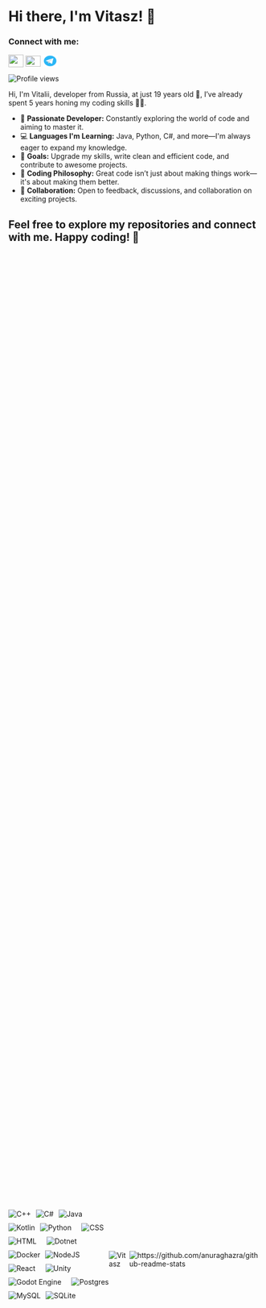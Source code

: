 # Hi there, I'm Vitasz! 👋

### Connect with me:
<span align="left">
<a href="https://vk.com/vitaliibogomia" target="blank"><img align="center" src="https://raw.githubusercontent.com/rahuldkjain/github-profile-readme-generator/master/src/images/icons/Social/vk.svg" alt="" height="25" width="30" /></a>
<a href="https://discordapp.com/users/vitasz" target="blank"><img align="center" src="https://raw.githubusercontent.com/rahuldkjain/github-profile-readme-generator/master/src/images/icons/Social/discord.svg" alt="" height="22" width="30" /></a>
<a href="https://t.me/l_vitas_l" target="blank"><img align="center" src="https://raw.githubusercontent.com/AliSawari/github-profile-readme-generator/master/src/images/icons/Social/telegram.svg" alt="" height="25" width="30" /></a>
<br/>

![Profile views](https://komarev.com/ghpvc/?username=Vitasz&style=flat-square)

Hi, I'm Vitalii, developer from Russia, at just 19 years old 👶, I’ve already spent 5 years honing my coding skills 🧑‍💻.
- 🚀 **Passionate Developer:** Constantly exploring the world of code and aiming to master it.
- 💻 **Languages I'm Learning:** Java, Python, C#, and more—I'm always eager to expand my knowledge.
- 🎯 **Goals:** Upgrade my skills, write clean and efficient code, and contribute to awesome projects.
- 🔧 **Coding Philosophy:** Great code isn’t just about making things work—it's about making them better.
- 🤝 **Collaboration:** Open to feedback, discussions, and collaboration on exciting projects.

## Feel free to explore my repositories and connect with me. Happy coding! 🎉
<div style="display: flex; flex-direction: raw; align-items: center; height: 100vh; justify-content: center;">
  <div style="display: flex; flex-wrap: wrap; gap: 10px; margin-bottom: 20px;">
    <img width="" src="https://img.shields.io/badge/C++-%2300599C.svg?logo=c%2B%2B&logoColor=white" alt="C++" />
    <img width="" src="https://img.shields.io/badge/C%23-%23239120.svg?logo=cshrp&logoColor=white" alt="C#" />
    <img width="" src="https://img.shields.io/badge/Java-%23ED8B00.svg?logo=openjdk&logoColor=white" alt="Java" />
    <img width="" src="https://img.shields.io/badge/Kotlin-%237F52FF.svg?logo=kotlin&logoColor=white" alt="Kotlin" />
    <img width="" src="https://img.shields.io/badge/Python-3776AB?logo=python&logoColor=fff" alt="Python" />
    <br />
    <img width="" src="https://img.shields.io/badge/CSS-1572B6?logo=css3&logoColor=fff" alt="CSS" />
    <img width="" src="https://img.shields.io/badge/HTML-%23E34F26.svg?logo=html5&logoColor=white" alt="HTML" />
    <br />
    <img width="" src="https://img.shields.io/badge/.NET-512BD4?logo=dotnet&logoColor=fff" alt="Dotnet" />
    <img width="" src="https://img.shields.io/badge/Docker-2496ED?logo=docker&logoColor=fff" alt="Docker" />
    <img width="" src="https://img.shields.io/badge/Node.js-6DA55F?logo=node.js&logoColor=white" alt="NodeJS" />
    <img width="" src="https://img.shields.io/badge/React-%2320232a.svg?logo=react&logoColor=%2361DAFB" alt="React" />
    <br />
    <img width="" src="https://img.shields.io/badge/Unity-%23000000.svg?logo=unity&logoColor=white" alt="Unity" />
    <img width="" src="https://img.shields.io/badge/Godot-%23FFFFFF.svg?logo=godot-engine" alt="Godot Engine" />
    <br />
    <img width="" src="https://img.shields.io/badge/Postgres-%23316192.svg?logo=postgresql&logoColor=white" alt="Postgres" />
    <img width="" src="https://img.shields.io/badge/MySQL-4479A1?logo=mysql&logoColor=fff" alt="MySQL" />
    <img width="" src="https://img.shields.io/badge/SQLite-%2307405e.svg?logo=sqlite&logoColor=white" alt="SQLite" />
  </div>
  <div>
     <img src="https://github-readme-stats.vercel.app/api?username=Vitasz&show_icons=true&theme=gotham" alt="Vitasz" />
  </div>
  <div>
    <img width="" src="https://github-readme-stats.vercel.app/api/top-langs/?username=vitasz&layout=compact" alt="https://github.com/anuraghazra/github-readme-stats" />
  </div>
</div>

